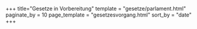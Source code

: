 +++
title="Gesetze in Vorbereitung"
template = "gesetze/parlament.html"
paginate_by = 10
page_template = "gesetzesvorgang.html"
sort_by = "date"
+++